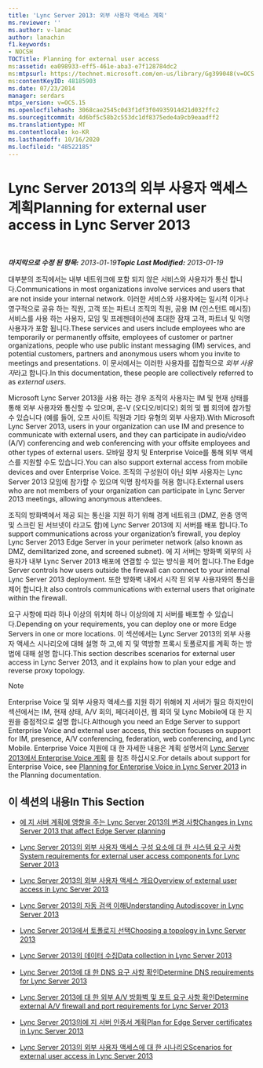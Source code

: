 ```yaml
---
title: 'Lync Server 2013: 외부 사용자 액세스 계획'
ms.reviewer: ''
ms.author: v-lanac
author: lanachin
f1.keywords:
- NOCSH
TOCTitle: Planning for external user access
ms:assetid: ea098933-eff5-461e-aba3-e7f128784dc2
ms:mtpsurl: https://technet.microsoft.com/en-us/library/Gg399048(v=OCS.15)
ms:contentKeyID: 48185903
ms.date: 07/23/2014
manager: serdars
mtps_version: v=OCS.15
ms.openlocfilehash: 3068cae2545c0d3f1df3f04935914d21d032ffc2
ms.sourcegitcommit: 4d6bf5c58b2c553dc1df8375ede4a9cb9eaadff2
ms.translationtype: MT
ms.contentlocale: ko-KR
ms.lasthandoff: 10/16/2020
ms.locfileid: "48522185"
---
```

# <a name="planning-for-external-user-access-in-lync-server-2013"></a><span data-ttu-id="4e44e-102">Lync Server 2013의 외부 사용자 액세스 계획</span><span class="sxs-lookup"><span data-stu-id="4e44e-102">Planning for external user access in Lync Server 2013</span></span>

<div data-xmlns="http://www.w3.org/1999/xhtml">

<div class="topic" data-xmlns="http://www.w3.org/1999/xhtml" data-msxsl="urn:schemas-microsoft-com:xslt" data-cs="https://msdn.microsoft.com/">

<div data-asp="https://msdn2.microsoft.com/asp">



</div>

<div id="mainSection">

<div id="mainBody">

<span> </span>

<span data-ttu-id="4e44e-103">_**마지막으로 수정 된 항목:** 2013-01-19_</span><span class="sxs-lookup"><span data-stu-id="4e44e-103">_**Topic Last Modified:** 2013-01-19_</span></span>

<span data-ttu-id="4e44e-104">대부분의 조직에서는 내부 네트워크에 포함 되지 않은 서비스와 사용자가 통신 합니다.</span><span class="sxs-lookup"><span data-stu-id="4e44e-104">Communications in most organizations involve services and users that are not inside your internal network.</span></span> <span data-ttu-id="4e44e-105">이러한 서비스와 사용자에는 일시적 이거나 영구적으로 공유 하는 직원, 고객 또는 파트너 조직의 직원, 공용 IM (인스턴트 메시징) 서비스를 사용 하는 사용자, 모임 및 프레젠테이션에 초대한 잠재 고객, 파트너 및 익명 사용자가 포함 됩니다.</span><span class="sxs-lookup"><span data-stu-id="4e44e-105">These services and users include employees who are temporarily or permanently offsite, employees of customer or partner organizations, people who use public instant messaging (IM) services, and potential customers, partners and anonymous users whom you invite to meetings and presentations.</span></span> <span data-ttu-id="4e44e-106">이 문서에서는 이러한 사용자를 집합적으로 *외부 사용자*라고 합니다.</span><span class="sxs-lookup"><span data-stu-id="4e44e-106">In this documentation, these people are collectively referred to as *external users*.</span></span>

<span data-ttu-id="4e44e-107">Microsoft Lync Server 2013을 사용 하는 경우 조직의 사용자는 IM 및 현재 상태를 통해 외부 사용자와 통신할 수 있으며, 온-V (오디오/비디오) 회의 및 웹 회의에 참가할 수 있습니다 (예를 들어, 오프 사이트 직원과 기타 유형의 외부 사용자).</span><span class="sxs-lookup"><span data-stu-id="4e44e-107">With Microsoft Lync Server 2013, users in your organization can use IM and presence to communicate with external users, and they can participate in audio/video (A/V) conferencing and web conferencing with your offsite employees and other types of external users.</span></span> <span data-ttu-id="4e44e-108">모바일 장치 및 Enterprise Voice를 통해 외부 액세스를 지원할 수도 있습니다.</span><span class="sxs-lookup"><span data-stu-id="4e44e-108">You can also support external access from mobile devices and over Enterprise Voice.</span></span> <span data-ttu-id="4e44e-109">조직의 구성원이 아닌 외부 사용자는 Lync Server 2013 모임에 참가할 수 있으며 익명 참석자를 허용 합니다.</span><span class="sxs-lookup"><span data-stu-id="4e44e-109">External users who are not members of your organization can participate in Lync Server 2013 meetings, allowing anonymous attendees.</span></span>

<span data-ttu-id="4e44e-110">조직의 방화벽에서 제공 되는 통신을 지원 하기 위해 경계 네트워크 (DMZ, 완충 영역 및 스크린 된 서브넷이 라고도 함)에 Lync Server 2013에 지 서버를 배포 합니다.</span><span class="sxs-lookup"><span data-stu-id="4e44e-110">To support communications across your organization’s firewall, you deploy Lync Server 2013 Edge Server in your perimeter network (also known as DMZ, demilitarized zone, and screened subnet).</span></span> <span data-ttu-id="4e44e-111">에 지 서버는 방화벽 외부의 사용자가 내부 Lync Server 2013 배포에 연결할 수 있는 방식을 제어 합니다.</span><span class="sxs-lookup"><span data-stu-id="4e44e-111">The Edge Server controls how users outside the firewall can connect to your internal Lync Server 2013 deployment.</span></span> <span data-ttu-id="4e44e-112">또한 방화벽 내에서 시작 된 외부 사용자와의 통신을 제어 합니다.</span><span class="sxs-lookup"><span data-stu-id="4e44e-112">It also controls communications with external users that originate within the firewall.</span></span>

<span data-ttu-id="4e44e-113">요구 사항에 따라 하나 이상의 위치에 하나 이상의에 지 서버를 배포할 수 있습니다.</span><span class="sxs-lookup"><span data-stu-id="4e44e-113">Depending on your requirements, you can deploy one or more Edge Servers in one or more locations.</span></span> <span data-ttu-id="4e44e-114">이 섹션에서는 Lync Server 2013의 외부 사용자 액세스 시나리오에 대해 설명 하 고,에 지 및 역방향 프록시 토폴로지를 계획 하는 방법에 대해 설명 합니다.</span><span class="sxs-lookup"><span data-stu-id="4e44e-114">This section describes scenarios for external user access in Lync Server 2013, and it explains how to plan your edge and reverse proxy topology.</span></span>

<div>


> [!NOTE]  
> <span data-ttu-id="4e44e-115">Enterprise Voice 및 외부 사용자 액세스를 지원 하기 위해에 지 서버가 필요 하지만이 섹션에서는 IM, 현재 상태, A/V 회의, 페더레이션, 웹 회의 및 Lync Mobile에 대 한 지원을 중점적으로 설명 합니다.</span><span class="sxs-lookup"><span data-stu-id="4e44e-115">Although you need an Edge Server to support Enterprise Voice and external user access, this section focuses on support for IM, presence, A/V conferencing, federation, web conferencing, and Lync Mobile.</span></span> <span data-ttu-id="4e44e-116">Enterprise Voice 지원에 대 한 자세한 내용은 계획 설명서의 <A href="lync-server-2013-planning-for-enterprise-voice.md">Lync Server 2013에서 Enterprise Voice 계획</A> 을 참조 하십시오.</span><span class="sxs-lookup"><span data-stu-id="4e44e-116">For details about support for Enterprise Voice, see <A href="lync-server-2013-planning-for-enterprise-voice.md">Planning for Enterprise Voice in Lync Server 2013</A> in the Planning documentation.</span></span>



</div>

<div>

## <a name="in-this-section"></a><span data-ttu-id="4e44e-117">이 섹션의 내용</span><span class="sxs-lookup"><span data-stu-id="4e44e-117">In This Section</span></span>

  - [<span data-ttu-id="4e44e-118">에 지 서버 계획에 영향을 주는 Lync Server 2013의 변경 사항</span><span class="sxs-lookup"><span data-stu-id="4e44e-118">Changes in Lync Server 2013 that affect Edge Server planning</span></span>](lync-server-2013-changes-in-lync-server-that-affect-edge-server-planning.md)

  - [<span data-ttu-id="4e44e-119">Lync Server 2013의 외부 사용자 액세스 구성 요소에 대 한 시스템 요구 사항</span><span class="sxs-lookup"><span data-stu-id="4e44e-119">System requirements for external user access components for Lync Server 2013</span></span>](lync-server-2013-system-requirements-for-external-user-access-components.md)

  - [<span data-ttu-id="4e44e-120">Lync Server 2013의 외부 사용자 액세스 개요</span><span class="sxs-lookup"><span data-stu-id="4e44e-120">Overview of external user access in Lync Server 2013</span></span>](lync-server-2013-overview-of-external-user-access.md)

  - [<span data-ttu-id="4e44e-121">Lync Server 2013의 자동 검색 이해</span><span class="sxs-lookup"><span data-stu-id="4e44e-121">Understanding Autodiscover in Lync Server 2013</span></span>](lync-server-2013-understanding-autodiscover.md)

  - [<span data-ttu-id="4e44e-122">Lync Server 2013에서 토폴로지 선택</span><span class="sxs-lookup"><span data-stu-id="4e44e-122">Choosing a topology in Lync Server 2013</span></span>](lync-server-2013-choosing-a-topology.md)

  - [<span data-ttu-id="4e44e-123">Lync Server 2013의 데이터 수집</span><span class="sxs-lookup"><span data-stu-id="4e44e-123">Data collection in Lync Server 2013</span></span>](lync-server-2013-data-collection.md)

  - [<span data-ttu-id="4e44e-124">Lync Server 2013에 대 한 DNS 요구 사항 확인</span><span class="sxs-lookup"><span data-stu-id="4e44e-124">Determine DNS requirements for Lync Server 2013</span></span>](lync-server-2013-determine-dns-requirements.md)

  - [<span data-ttu-id="4e44e-125">Lync Server 2013에 대 한 외부 A/V 방화벽 및 포트 요구 사항 확인</span><span class="sxs-lookup"><span data-stu-id="4e44e-125">Determine external A/V firewall and port requirements for Lync Server 2013</span></span>](lync-server-2013-determine-external-a-v-firewall-and-port-requirements.md)

  - [<span data-ttu-id="4e44e-126">Lync Server 2013의에 지 서버 인증서 계획</span><span class="sxs-lookup"><span data-stu-id="4e44e-126">Plan for Edge Server certificates in Lync Server 2013</span></span>](lync-server-2013-plan-for-edge-server-certificates.md)

  - [<span data-ttu-id="4e44e-127">Lync Server 2013의 외부 사용자 액세스에 대 한 시나리오</span><span class="sxs-lookup"><span data-stu-id="4e44e-127">Scenarios for external user access in Lync Server 2013</span></span>](lync-server-2013-scenarios-for-external-user-access.md)

</div>

</div>

<span> </span>

</div>

</div>

</div>

